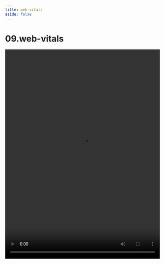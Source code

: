 ```yaml
---
title: web-vitals
aside: false
---
```


# 09.web-vitals

<video autoplay src="http://qn.chinavanes.com/interview/project-interview/09.web-vitals.mp4" controls controlsList="nodownload" width="100%" height="680"/>

